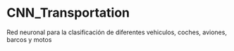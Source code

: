 # CNN_Transportation

Red neuronal para la clasificación de diferentes vehiculos, coches, aviones, barcos y motos